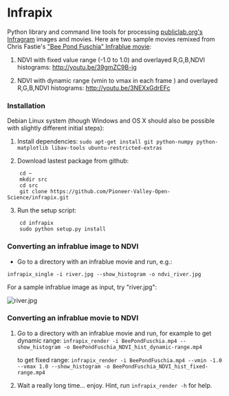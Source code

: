 Infrapix
============

Python library and command line tools for processing 
[publiclab.org's Infragram](http://www.kickstarter.com/projects/publiclab/infragram-the-infrared-photography-project)
images and movies.  Here are two sample movies remixed from Chris Fastie's 
["Bee Pond Fuschia" Infrablue movie](http://publiclab.org/notes/cfastie/06-01-2013/bee-movie):

1. NDVI with fixed value range (-1.0 to 1.0) and overlayed R,G,B,NDVI histograms: http://youtu.be/39gmZC9B-jg

2. NDVI with dynamic range (vmin to  vmax in each frame ) and overlayed R,G,B,NDVI histograms:
http://youtu.be/3NEXxGdrEFc


### Installation

Debian Linux system (though Windows and OS X should also be possible with slightly different initial steps):

1. Install dependencies:
```sudo apt-get install git python-numpy python-matplotlib libav-tools ubuntu-restricted-extras```

2. Download lastest package from github:
```
    cd ~
    mkdir src
    cd src
    git clone https://github.com/Pioneer-Valley-Open-Science/infrapix.git
```

3. Run the setup script:
```
    cd infrapix
    sudo python setup.py install
```

### Converting an infrablue image to NDVI

- Go to a directory with an infrablue movie and run, e.g.:

```infrapix_single -i river.jpg --show_histogram -o ndvi_river.jpg```

For a sample infrablue image as input, try "river.jpg":

![river.jpg](http://i.publiclab.org/system/images/photos/000/000/476/medium/river.jpg)


### Converting an infrablue movie to NDVI

1. Go to a directory with an infrablue movie and run, for example to get dynamic range:
```infrapix_render -i BeePondFuschia.mp4 --show_histogram -o BeePondFuschia_NDVI_hist_dynamic-range.mp4```
    
   to get fixed range:
```infrapix_render -i BeePondFuschia.mp4 --vmin -1.0 --vmax 1.0 --show_histogram -o BeePondFuschia_NDVI_hist_fixed-range.mp4```

2. Wait a really long time... enjoy.  Hint, run
```infrapix_render -h``` for help.
